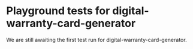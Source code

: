 # Playground tests for digital-warranty-card-generator
We are still awaiting the first test run for digital-warranty-card-generator.
